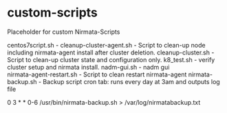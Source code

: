 # custom-scripts

Placeholder for custom Nirmata-Scripts

centos7script.sh - 
cleanup-cluster-agent.sh	- Script to clean-up node including nirmata-agent install after cluster deletion.
cleanup-cluster.sh	- Script to clean-up cluster state and configuration only.
k8_test.sh - verify cluster setup and nirmata install.
nadm-gui.sh	- nadm gui	
nirmata-agent-restart.sh - Script to clean restart nirmata-agent
nirmata-backup.sh - Backup script cron tab: runs every day at 3am and outputs log file

0 3 * * 0-6 /usr/bin/nirmata-backup.sh > /var/log/nirmatabackup.txt


